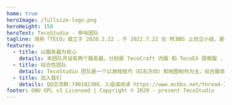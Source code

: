 ```yaml
---
home: true
heroImage: /fullsize-logo.png
heroHeight: 150
heroText: TecoStudio - 帝咕团队
tagline: 简称「TECO」成立于 2020.2.22 ，于 2022.7.22 在 MCBBS 上创立小组，是一个 Minecraft 综合团队。
features:
  - title: 以服务器为核心
    details: 本团队开设有两个服务器，分别是 TecoCraft 内服 和 TecoEX 探索服 ，内服致力于探索 1.16.5 版本的红石技术，探索服致力于随版本更新并体验新特性。
  - title: 综合性团队
    details: TecoStudio 团队是一个以游戏技巧（红石方向）和地图制作为主，综合服务器插件、联机教程和材质包等多个领域的综合性团队。
  - title: 加入我们
    details: QQ交流群:790182308，入组请阅读 https://www.mcbbs.net/thread-1406076-1-1.html
footer: GNU GPL v3 Licensed | Copyright © 2020 - present TecoStudio
---
```

